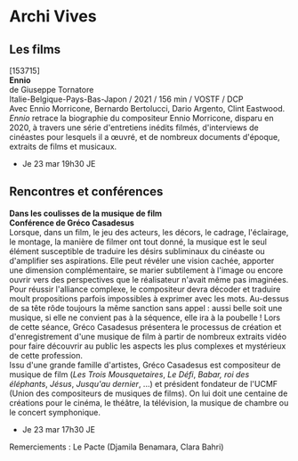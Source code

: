 # Archi Vives

## Les films

[153715]  
**Ennio**  
de Giuseppe Tornatore  
Italie-Belgique-Pays-Bas-Japon / 2021 / 156 min / VOSTF / DCP  
Avec Ennio Morricone, Bernardo Bertolucci, Dario Argento, Clint Eastwood.  
_Ennio_ retrace la biographie du compositeur Ennio Morricone, disparu en 2020, à travers une série d'entretiens inédits filmés, d'interviews de cinéastes pour lesquels il a œuvré, et de nombreux documents d'époque, extraits de films et musicaux.

- Je 23 mar 19h30 JE

## Rencontres et conférences

**Dans les coulisses de la musique de film**  
**Conférence de Gréco Casadesus**  
Lorsque, dans un film, le jeu des acteurs, les décors, le cadrage, l'éclairage, le montage, la manière de filmer ont tout donné, la musique est le seul élément susceptible de traduire les désirs subliminaux du cinéaste ou d'amplifier ses aspirations. Elle peut révéler une vision cachée, apporter une dimension complémentaire, se marier subtilement à l'image ou encore ouvrir vers des perspectives que le réalisateur n'avait même pas imaginées. Pour réussir l'alliance complexe, le compositeur devra décoder et traduire moult propositions parfois impossibles à exprimer avec les mots. Au-dessus de sa tête rôde toujours la même sanction sans appel : aussi belle soit une musique, si elle ne convient pas à la séquence, elle ira à la poubelle ! Lors de cette séance, Gréco Casadesus présentera le processus de création et d'enregistrement d'une musique de film à partir de nombreux extraits vidéo pour faire découvrir au public les aspects les plus complexes et mystérieux de cette profession.  
Issu d'une grande famille d'artistes, Gréco Casadesus est compositeur de musique de film (_Les Trois Mousquetaires_, _Le Défi_, _Babar, roi des éléphants_, _Jésus_, _Jusqu'au dernier_, ...) et président fondateur de l'UCMF (Union des compositeurs de musiques de films). On lui doit une centaine de créations pour le cinéma, le théâtre, la télévision, la musique de chambre ou le concert symphonique.

- Je 23 mar 17h30 JE

Remerciements : Le Pacte (Djamila Benamara, Clara Bahri)